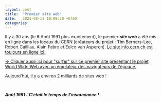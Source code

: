 ```yaml
---
layout: post
title:  "Premier site web"
date:   2021-08-11 18:09:30 +0400
categories: 
---
```



Il y a 30 ans (le 6 Août 1991 plus exactement), le premier ***site web*** a été mis en ligne dans les locaux du CERN (créateurs du projet : Tim Berners-Lee, Robert Cailliau, Alain Fabre et Eelco van Asperen).
<a href="http://info.cern.ch/" target="_blank">Le site info.cern.ch est toujours en ligne ici.</a>

<a href="http://info.cern.ch/" target="_blank">=> Cliquer aussi ici pour "surfer" sur ce premier site présentant le projet World Wide Web avec un émulateur des navigateurs de l'époque.</a>

Aujourd'hui, il y a environ 2 milliards de sites web !

<br>

***Août 1991 : C'était le temps de l'insouciance !***
  